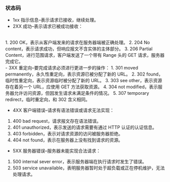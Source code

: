 ### 状态码

- 1xx 指示信息–表示请求已接收，继续处理。
- 2XX 成功–表示请求已被成功接收：
<br>
1. 200 OK，表示从客户端发来的请求在服务器端被正确处理。
2. 204 No content，表示请求成功，但响应报文不含实体的主体部分。
3. 206 Partial Content，进行范围请求，客户端发送了一个带有 Range 头的 GET 请求，服务器完成它。
<br>
- 3XX 重定向–要完成请求必须进行更进一步的操作：
1. 301 moved permanently，永久性重定向，表示资源已被分配了新的 URL。
2. 302 found，临时性重定向，表示资源临时被分配了新的 URL。
3. 303 see other，表示资源存在着另一个 URL，应使用 GET 方法获取资源。
4. 304 not modified，表示服务器允许访问资源，但因发生请求未满足条件的情况。
5. 307 temporary redirect，临时重定向，和 302 含义相同。

- 4XX 客户端错误–请求有语法错误或请求无法实现：

1. 400 bad request，请求报文存在语法错误。
2. 401 unauthorized，表示发送的请求需要有通过 HTTP 认证的认证信息。
3. 403 forbidden，表示对请求资源的访问被服务器拒绝。
4. 404 not found，表示在服务器上没有找到请求的资源。

- 5XX 服务器错误–服务器未能实现合法请求：

1. 500 internal sever error，表示服务器端在执行请求时发生了错误。
2. 503 service unavailable，表明服务器暂时处于超负载或正在停机维护，无法处理请求。